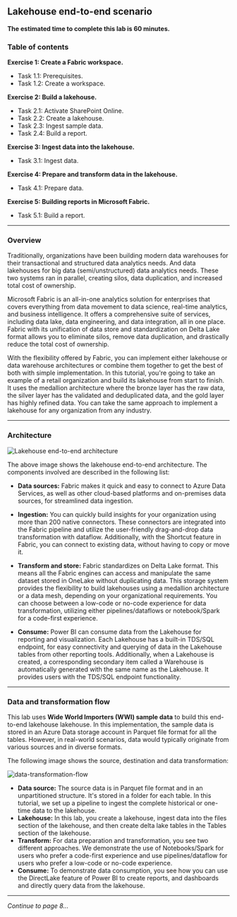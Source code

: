 ## Lakehouse end-to-end scenario

**The estimated time to complete this lab is 60 minutes.**

### Table of contents

**Exercise 1: Create a Fabric workspace.**
  - Task 1.1: Prerequisites.
  - Task 1.2: Create a workspace.
	
**Exercise 2: Build a lakehouse.**
  - Task 2.1: Activate SharePoint Online.
  - Task 2.2: Create a lakehouse.
  - Task 2.3: Ingest sample data.
  - Task 2.4: Build a report.
	
**Exercise 3: Ingest data into the lakehouse.**
  - Task 3.1: Ingest data.

**Exercise 4: Prepare and transform data in the lakehouse.**
  - Task 4.1: Prepare data.

**Exercise 5: Building reports in Microsoft Fabric.**
  - Task 5.1: Build a report.

----

### Overview

Traditionally, organizations have been building modern data warehouses for their transactional and structured data analytics needs. And data lakehouses for big data (semi/unstructured) data analytics needs. These two systems ran in parallel, creating silos, data duplication, and increased total cost of ownership.

Microsoft Fabric is an all-in-one analytics solution for enterprises that covers everything from data movement to data science, real-time analytics, and business intelligence. It offers a comprehensive suite of services, including data lake, data engineering, and data integration, all in one place. Fabric with its unification of data store and standardization on Delta Lake format allows you to eliminate silos, remove data duplication, and drastically reduce the total cost of ownership.

With the flexibility offered by Fabric, you can implement either lakehouse or data warehouse architectures or combine them together to get the best of both with simple implementation. In this tutorial, you're going to take an example of a retail organization and build its lakehouse from start to finish. It uses the medallion architecture where the bronze layer has the raw data, the silver layer has the validated and deduplicated data, and the gold layer has highly refined data. You can take the same approach to implement a lakehouse for any organization from any industry.

----

### Architecture

![Lakehouse end-to-end architecture](https://github.com/CloudLabsAI-Azure/MIDP-Lab-With-Microsoft-Fabric/blob/dev/media/07/01.png?raw=true)

The above image shows the lakehouse end-to-end architecture. The components involved are described in the following list:

- **Data sources:** Fabric makes it quick and easy to connect to Azure Data Services, as well as other cloud-based platforms and on-premises data sources, for streamlined data ingestion.

- **Ingestion:** You can quickly build insights for your organization using more than 200 native connectors. These connectors are integrated into the Fabric pipeline and utilize the user-friendly drag-and-drop data transformation with dataflow. Additionally, with the Shortcut feature in Fabric, you can connect to existing data, without having to copy or move it.

- **Transform and store:** Fabric standardizes on Delta Lake format. This means all the Fabric engines can access and manipulate the same dataset stored in OneLake without duplicating data. This storage system provides the flexibility to build lakehouses using a medallion architecture or a data mesh, depending on your organizational requirements. You can choose between a low-code or no-code experience for data transformation, utilizing either pipelines/dataflows or notebook/Spark for a code-first experience.

- **Consume:** Power BI can consume data from the Lakehouse for reporting and visualization. Each Lakehouse has a built-in TDS/SQL endpoint, for easy connectivity and querying of data in the Lakehouse tables from other reporting tools. Additionally, when a Lakehouse is created, a corresponding secondary item called a Warehouse is automatically generated with the same name as the Lakehouse. It provides users with the TDS/SQL endpoint functionality.

----

### Data and transformation flow

This lab uses **Wide World Importers (WWI) sample data** to build this end-to-end lakehouse lakehouse. In this implementation, the sample data is stored in an Azure Data storage account in Parquet file format for all the tables. However, in real-world scenarios, data would typically originate from various sources and in diverse formats.

The following image shows the source, destination and data transformation:

![data-transformation-flow](https://github.com/CloudLabsAI-Azure/MIDP-Lab-With-Microsoft-Fabric/blob/dev/media/07/02.png?raw=true)

- **Data source:** The source data is in Parquet file format and in an unpartitioned structure. It's stored in a folder for each table. In this tutorial, we set up a pipeline to ingest the complete historical or one-time data to the lakehouse.
- **Lakehouse:** In this lab, you create a lakehouse, ingest data into the files section of the lakehouse, and then create delta lake tables in the Tables section of the lakehouse.
- **Transform:** For data preparation and transformation, you see two different approaches. We demonstrate the use of Notebooks/Spark for users who prefer a code-first experience and use pipelines/dataflow for users who prefer a low-code or no-code experience.
- **Consume:** To demonstrate data consumption, you see how you can use the DirectLake feature of Power BI to create reports, and dashboards and directly query data from the lakehouse.

----

*Continue to page 8...*
